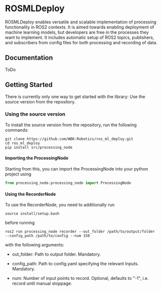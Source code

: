 # ROSMLDeploy
ROSMLDeploy enables versatile and scalable implementation of processing functionality in ROS2 contexts. It is aimed towards enabling deployment of machine learning models, but developers are free in the processes they want to implement. It includes automatic setup of ROS2 topics, publishers, and subscribers from config files for both processing and recording of data.

## Documentation

ToDo

## Getting Started

There is currently only one way to get started with the library: Use the source version from the repository.

### Using the source version

To install the source version from the repository, run the following commands:

```
git clone https://github.com/WBK-Robotics/ros_ml_deploy.git
cd ros_ml_deploy
pip install src/processing_node
```

#### Importing the ProcessingNode

Starting from this, you can import the ProcessingNode into your python project using

```python
from processing_node.processing_node import ProcessingNode
```

#### Using the RecorderNode

To use the RecorderNode, you need to additionally run
```
source install/setup.bash
```

before running 

```
ros2 run processing_node recorder --out_folder /path/to/output/folder --config_path /path/to/config --num 150
```

with the following arguments:

- out_folder: Path to output folder. Mandatory.

- config_path: Path to config.yaml specifying the relevant Inputs. Mandatory.

- num: Number of input points to record. Optional, defaults to "-1", i.e. record until manual stoppage.